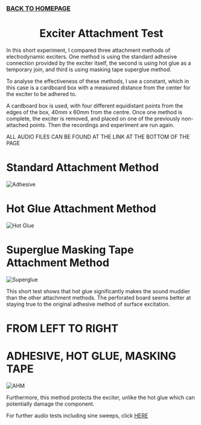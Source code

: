 ### [BACK TO HOMEPAGE](https://ejwilcoxprojects.github.io)

<h1 align="center">Exciter Attachment Test</h1>

In this short experiment, I compared three attachment methods of electrodynamic exciters. One method is using the standard adhesive connection provided by the exciter itself, the second is using hot glue as a temporary join, and third is using masking tape superglue method.

To analyse the effectiveness of these methods, I use a constant, which in this case is a cardboard box with a measured distance from the center for the exciter to be adhered to. 

A cardboard box is used, with four different equidistant points from the edges of the box, 40mm x 60mm from the centre. Once one method is complete, the exciter is removed, and placed on one of the previously non-attached points. Then the recordings and experiment are run again.

ALL AUDIO FILES CAN BE FOUND AT THE LINK AT THE BOTTOM OF THE PAGE

# Standard Attachment Method

![Adhesive](https://i.ibb.co/5vVkpZz/Adhesive-White.png)

# Hot Glue Attachment Method
![Hot Glue](https://i.ibb.co/FqXp56H/Hot-Glue-White.png)

# Superglue Masking Tape Attachment Method
![Superglue](https://i.ibb.co/bmrPsGd/Masking-Tape-Super-Glue-White.png)

This short test shows that hot glue significantly makes the sound muddier than the other attachment methods. The perforated board seems better at staying true to the original adhesive method of surface excitation.

# FROM LEFT TO RIGHT 
# ADHESIVE, HOT GLUE, MASKING TAPE
![AHM](https://i.ibb.co/cFB30wK/image-2022-08-01-223013524.png)

Furthermore, this method protects the exciter, unlike the hot glue which can potentially damage the component.



For further audio tests including sine sweeps, click [HERE](https://drive.google.com/drive/folders/1Hm65eN2eeLTiVb8xppFvALCoJ_bmDcgq?usp=sharing)
